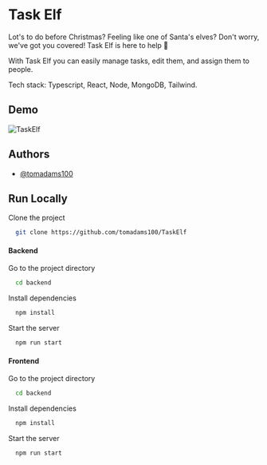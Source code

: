 
# Task Elf

Lot's to do before Christmas? Feeling like one of Santa's elves? Don't worry, we've got you covered! Task Elf is here to help 🎄

With Task Elf you can easily manage tasks, edit them, and assign them to people.

Tech stack: Typescript, React, Node, MongoDB, Tailwind.

## Demo

![TaskElf](https://github.com/tomadams100/TaskElf/assets/29662704/da2d7295-391d-4a23-bfdd-2d6cb6d69cf7)


## Authors

- [@tomadams100](https://github.com/tomadams100/)


## Run Locally

Clone the project


```bash
  git clone https://github.com/tomadams100/TaskElf
```
#### Backend

Go to the project directory

```bash
  cd backend
```

Install dependencies

```bash
  npm install
```

Start the server

```bash
  npm run start
```

#### Frontend

Go to the project directory

```bash
  cd backend
```

Install dependencies

```bash
  npm install
```

Start the server

```bash
  npm run start
```
